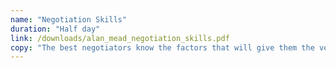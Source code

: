 ```yaml
---
name: "Negotiation Skills"
duration: "Half day"
link: /downloads/alan_mead_negotiation_skills.pdf
copy: "The best negotiators know the factors that will give them the very best chances of securing the outcome they want. Its all about knowing what to day and when  - and sometimes when to not say anything!"
---
```

